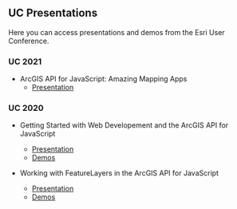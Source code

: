 ## UC Presentations

Here you can access presentations and demos from the Esri User Conference.

### UC 2021

- ArcGIS API for JavaScript: Amazing Mapping Apps
  - [Presentation](https://github.com/annelfitz/UC-presentations/raw/master/UC-2021/amazing-mapping-apps/slides.pdf)

### UC 2020

- Getting Started with Web Developement and the ArcGIS API for JavaScript
  - [Presentation](https://annelfitz.github.io/UC-presentations/UC-2020/Getting-started-web-dev/#/)
  - [Demos](https://annelfitz.github.io/UC-presentations/UC-2020/Getting-started-web-dev/Demos/)
  
- Working with FeatureLayers in the ArcGIS API for JavaScript
  - [Presentation](https://annelfitz.github.io/UC-presentations/UC-2020/Working-with-feature-layers-in-the-ArcGIS-API-for-JavaScript/#/)
  - [Demos](https://annelfitz.github.io/UC-presentations/UC-2020/Working-with-feature-layers-in-the-ArcGIS-API-for-JavaScript/Demos/)
